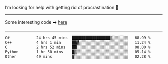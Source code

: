 I’m looking for help with getting rid of procrastination 🤔

-----

Some interesting code :arrow_right: [here](https://github.com/zhen8838/playground)

-----

<!--START_SECTION:waka-->

```txt
C#            24 hrs 45 mins  █████████████████▒░░░░░░░   68.99 %
C++           4 hrs 1 min     ██▓░░░░░░░░░░░░░░░░░░░░░░   11.24 %
C             2 hrs 52 mins   ██░░░░░░░░░░░░░░░░░░░░░░░   08.00 %
Python        1 hr 50 mins    █▒░░░░░░░░░░░░░░░░░░░░░░░   05.14 %
Other         49 mins         ▓░░░░░░░░░░░░░░░░░░░░░░░░   02.28 %
```

<!--END_SECTION:waka-->

<!--
**zhen8838/zhen8838** is a ✨ _special_ ✨ repository because its `README.md` (this file) appears on your GitHub profile.

Here are some ideas to get you started:

- 🔭 I’m currently working on ...
- 🌱 I’m currently learning ...
- 👯 I’m looking to collaborate on ...
 ...
- 💬 Ask me about ...
- 📫 How to reach me: ...
- 😄 Pronouns: ...
- ⚡ Fun fact: ...
-->
